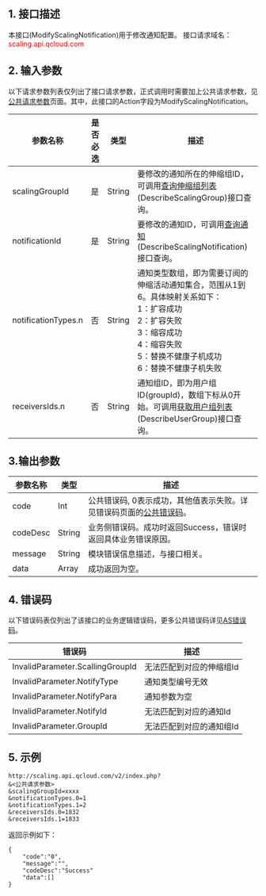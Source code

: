 ## 1. 接口描述
本接口(ModifyScalingNotification)用于修改通知配置。
接口请求域名：<font style="color:red">scaling.api.qcloud.com</font>

## 2. 输入参数
以下请求参数列表仅列出了接口请求参数，正式调用时需要加上公共请求参数，见<a href="/doc/api/372/4153" title="公共请求参数">公共请求参数</a>页面。其中，此接口的Action字段为ModifyScalingNotification。

| 参数名称 | 是否必选  | 类型 | 描述 | 
|---------|---------|---------|---------|
| scalingGroupId | 是 | String | 要修改的通知所在的伸缩组ID，可调用<a href="/doc/api/372/查询伸缩组列表" title="查询伸缩组列表">查询伸缩组列表</a>(DescribeScalingGroup)接口查询。|
| notificationId | 是 | String | 要修改的通知ID，可调用<a href="/doc/api/372/查询通知" title="查询通知">查询通知</a>(DescribeScalingNotification)接口查询。|
| notificationTypes.n | 否 | String | 通知类型数组，即为需要订阅的伸缩活动通知集合，范围从1到6。具体映射关系如下：<br>1：扩容成功<br>2：扩容失败<br>3：缩容成功<br>4：缩容失败<br>5：替换不健康子机成功<br>6：替换不健康子机失败|
| receiversIds.n | 否 | String | 通知组ID，即为用户组ID(groupId)，数组下标从0开始。可调用<a href="/doc/api/403/4404" title="获取用户组列表">获取用户组列表</a>(DescribeUserGroup)接口查询。|
## 3.输出参数
| 参数名称 | 类型 | 描述 |
|---------|---------|---------|
| code | Int | 公共错误码, 0表示成功，其他值表示失败。详见错误码页面的<a href="/document/api/377/4173" title="公共错误码">公共错误码</a>。|
| codeDesc | String |业务侧错误码。成功时返回Success，错误时返回具体业务错误原因。|
| message | String | 模块错误信息描述，与接口相关。|
| data | Array | 成功返回为空。|

## 4. 错误码
以下错误码表仅列出了该接口的业务逻辑错误码，更多公共错误码详见[AS错误码](/doc/api/372/4173)。

|错误码|描述|
|----|------|
|InvalidParameter.ScallingGroupId|无法匹配到对应的伸缩组Id|
|InvalidParameter.NotifyType|通知类型编号无效|
|InvalidParameter.NotifyPara|通知参数为空|
|InvalidParameter.NotifyId|无法匹配到对应的通知Id|
|InvalidParameter.GroupId|无法匹配到对应的通知组Id|


## 5. 示例
```
http://scaling.api.qcloud.com/v2/index.php?
&<公共请求参数>
&scalingGroupId=xxxx
&notificationTypes.0=1
&notificationTypes.1=2
&receiversIds.0=1832
&receiversIds.1=1833
```
返回示例如下：
```
{
    "code":"0",
    "message":"",
    "codeDesc":"Success"
    "data":[]
}
```


